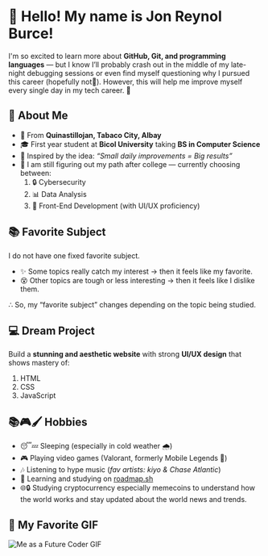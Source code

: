 # 👋 Hello! My name is **Jon Reynol Burce!**

I'm so excited to learn more about **GitHub, Git, and programming languages** — but I know I’ll probably crash out in the middle of my late-night debugging sessions or even find myself questioning why I pursued this career (hopefully not🙂). However, this will help me improve myself every single day in my tech career. 🚀

## 🎯 About Me

- 📍 From **Quinastillojan, Tabaco City, Albay**
- 🎓 First year student at **Bicol University** taking **BS in Computer Science**
- 🌱 Inspired by the idea: _“Small daily improvements = Big results”_
- 🤔 I am still figuring out my path after college — currently choosing between:
  1. 🔒 Cybersecurity
  2. 📊 Data Analysis
  3. 🎨 Front-End Development (with UI/UX proficiency)

## 📚 Favorite Subject

I do not have one fixed favorite subject.

- ✨ Some topics really catch my interest → then it feels like my favorite.
- 😵 Other topics are tough or less interesting → then it feels like I dislike them.

∴ So, my “favorite subject” changes depending on the topic being studied.

## 💻 Dream Project

Build a **stunning and aesthetic website** with strong **UI/UX design** that shows mastery of:

1. HTML
2. CSS
3. JavaScript

## 📚🎮🖌️ Hobbies

- 😴💤 Sleeping (especially in cold weather 🌧️)
- 🎮 Playing video games (Valorant, formerly Mobile Legends 🎯)
- 🎶 Listening to hype music (_fav artists: kiyo & Chase Atlantic_)
- 📖 Learning and studying on [roadmap.sh](https://roadmap.sh)
- 🌐🔒 Studying cryptocurrency especially memecoins to understand how the world
  works and stay updated about the world news and trends.

## 🎥 My Favorite GIF

![Me as a Future Coder GIF](https://media.tenor.com/CzdMW7wnLn8AAAAC/coding.gif)
